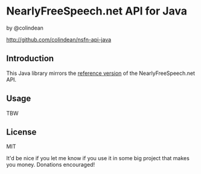 NearlyFreeSpeech.net API for Java
=================================

by @colindean

http://github.com/colindean/nsfn-api-java

Introduction
------------
This Java library mirrors the [reference
version](https://members.nearlyfreespeech.net/wiki/API/Reference) of the 
NearlyFreeSpeech.net API.

Usage
-----

TBW

License
-------

MIT

It'd be nice if you let me know if you use it in some big project that makes
you money. Donations encouraged!
